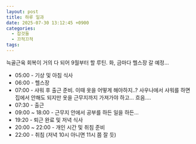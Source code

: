 ```yaml
---
layout: post
title: 하루 일과
date: 2025-07-30 13:12:45 +0900
categories:
  - 잡것들
  - 끄적끄적
tags:
---
```

늑골근육 회복이 거의 다 되어 9월부터 할 루틴. 화, 금마다 헬스장 갈 예정...

- 05:00 - 기상 및 아침 식사
- 06:00 - 헬스장
- 07:00 - 샤워 후 출근 준비. 이때 옷을 어떻게 해야하지..? 사우나에서 샤워를 하면 집에서 안해도 되지만 옷을 근무지까지 가져가야 하고... 흐음....
- 07:30 - 출근
- 09:00 ~ 18:00 - 근무지 안에서 공부를 하든 일을 하든...
- 19:20 - 퇴근 완료 및 저녁 식사
- 20:00 ~ 22:00 - 개인 시간 및 취침 준비
- 22:00 - 취침 (저녁 10시 아니면 11시 쯤 잘 듯)
